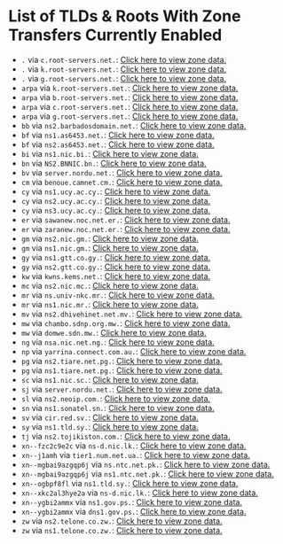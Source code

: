 # List of TLDs & Roots With Zone Transfers Currently Enabled

* `.` via `c.root-servers.net.`: [Click here to view zone data.](archives/root/c.root-servers.net.zone)
* `.` via `k.root-servers.net.`: [Click here to view zone data.](archives/root/k.root-servers.net.zone)
* `.` via `g.root-servers.net.`: [Click here to view zone data.](archives/root/g.root-servers.net.zone)
* `arpa` via `k.root-servers.net.`: [Click here to view zone data.](archives/arpa/k.root-servers.net.zone)
* `arpa` via `b.root-servers.net.`: [Click here to view zone data.](archives/arpa/b.root-servers.net.zone)
* `arpa` via `c.root-servers.net.`: [Click here to view zone data.](archives/arpa/c.root-servers.net.zone)
* `arpa` via `g.root-servers.net.`: [Click here to view zone data.](archives/arpa/g.root-servers.net.zone)
* `bb` via `ns2.barbadosdomain.net.`: [Click here to view zone data.](archives/bb/ns2.barbadosdomain.net.zone)
* `bf` via `ns1.as6453.net.`: [Click here to view zone data.](archives/bf/ns1.as6453.net.zone)
* `bf` via `ns2.as6453.net.`: [Click here to view zone data.](archives/bf/ns2.as6453.net.zone)
* `bi` via `ns1.nic.bi.`: [Click here to view zone data.](archives/bi/ns1.nic.bi.zone)
* `bn` via `NS2.BNNIC.bn.`: [Click here to view zone data.](archives/bn/NS2.BNNIC.bn.zone)
* `bv` via `server.nordu.net.`: [Click here to view zone data.](archives/bv/server.nordu.net.zone)
* `cm` via `benoue.camnet.cm.`: [Click here to view zone data.](archives/cm/benoue.camnet.cm.zone)
* `cy` via `ns1.ucy.ac.cy.`: [Click here to view zone data.](archives/cy/ns1.ucy.ac.cy.zone)
* `cy` via `ns2.ucy.ac.cy.`: [Click here to view zone data.](archives/cy/ns2.ucy.ac.cy.zone)
* `cy` via `ns3.ucy.ac.cy.`: [Click here to view zone data.](archives/cy/ns3.ucy.ac.cy.zone)
* `er` via `sawanew.noc.net.er.`: [Click here to view zone data.](archives/er/sawanew.noc.net.er.zone)
* `er` via `zaranew.noc.net.er.`: [Click here to view zone data.](archives/er/zaranew.noc.net.er.zone)
* `gm` via `ns2.nic.gm.`: [Click here to view zone data.](archives/gm/ns2.nic.gm.zone)
* `gm` via `ns1.nic.gm.`: [Click here to view zone data.](archives/gm/ns1.nic.gm.zone)
* `gy` via `ns1.gtt.co.gy.`: [Click here to view zone data.](archives/gy/ns1.gtt.co.gy.zone)
* `gy` via `ns2.gtt.co.gy.`: [Click here to view zone data.](archives/gy/ns2.gtt.co.gy.zone)
* `kw` via `kwns.kems.net.`: [Click here to view zone data.](archives/kw/kwns.kems.net.zone)
* `mc` via `ns2.nic.mc.`: [Click here to view zone data.](archives/mc/ns2.nic.mc.zone)
* `mr` via `ns.univ-nkc.mr.`: [Click here to view zone data.](archives/mr/ns.univ-nkc.mr.zone)
* `mr` via `ns1.nic.mr.`: [Click here to view zone data.](archives/mr/ns1.nic.mr.zone)
* `mv` via `ns2.dhivehinet.net.mv.`: [Click here to view zone data.](archives/mv/ns2.dhivehinet.net.mv.zone)
* `mw` via `chambo.sdnp.org.mw.`: [Click here to view zone data.](archives/mw/chambo.sdnp.org.mw.zone)
* `mw` via `domwe.sdn.mw.`: [Click here to view zone data.](archives/mw/domwe.sdn.mw.zone)
* `ng` via `nsa.nic.net.ng.`: [Click here to view zone data.](archives/ng/nsa.nic.net.ng.zone)
* `np` via `yarrina.connect.com.au.`: [Click here to view zone data.](archives/np/yarrina.connect.com.au.zone)
* `pg` via `ns2.tiare.net.pg.`: [Click here to view zone data.](archives/pg/ns2.tiare.net.pg.zone)
* `pg` via `ns1.tiare.net.pg.`: [Click here to view zone data.](archives/pg/ns1.tiare.net.pg.zone)
* `sc` via `ns1.nic.sc.`: [Click here to view zone data.](archives/sc/ns1.nic.sc.zone)
* `sj` via `server.nordu.net.`: [Click here to view zone data.](archives/sj/server.nordu.net.zone)
* `sl` via `ns2.neoip.com.`: [Click here to view zone data.](archives/sl/ns2.neoip.com.zone)
* `sn` via `ns1.sonatel.sn.`: [Click here to view zone data.](archives/sn/ns1.sonatel.sn.zone)
* `sv` via `cir.red.sv.`: [Click here to view zone data.](archives/sv/cir.red.sv.zone)
* `sy` via `ns1.tld.sy.`: [Click here to view zone data.](archives/sy/ns1.tld.sy.zone)
* `tj` via `ns2.tojikiston.com.`: [Click here to view zone data.](archives/tj/ns2.tojikiston.com.zone)
* `xn--fzc2c9e2c` via `ns-d.nic.lk.`: [Click here to view zone data.](archives/xn--fzc2c9e2c/ns-d.nic.lk.zone)
* `xn--j1amh` via `tier1.num.net.ua.`: [Click here to view zone data.](archives/xn--j1amh/tier1.num.net.ua.zone)
* `xn--mgbai9azgqp6j` via `ns.ntc.net.pk.`: [Click here to view zone data.](archives/xn--mgbai9azgqp6j/ns.ntc.net.pk.zone)
* `xn--mgbai9azgqp6j` via `ns1.ntc.net.pk.`: [Click here to view zone data.](archives/xn--mgbai9azgqp6j/ns1.ntc.net.pk.zone)
* `xn--ogbpf8fl` via `ns1.tld.sy.`: [Click here to view zone data.](archives/xn--ogbpf8fl/ns1.tld.sy.zone)
* `xn--xkc2al3hye2a` via `ns-d.nic.lk.`: [Click here to view zone data.](archives/xn--xkc2al3hye2a/ns-d.nic.lk.zone)
* `xn--ygbi2ammx` via `ns1.gov.ps.`: [Click here to view zone data.](archives/xn--ygbi2ammx/ns1.gov.ps.zone)
* `xn--ygbi2ammx` via `dns1.gov.ps.`: [Click here to view zone data.](archives/xn--ygbi2ammx/dns1.gov.ps.zone)
* `zw` via `ns2.telone.co.zw.`: [Click here to view zone data.](archives/zw/ns2.telone.co.zw.zone)
* `zw` via `ns1.telone.co.zw.`: [Click here to view zone data.](archives/zw/ns1.telone.co.zw.zone)
